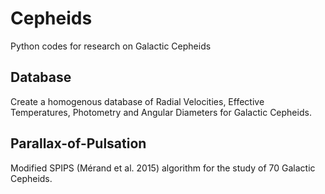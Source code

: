 # Cepheids
Python codes for research on Galactic Cepheids

## Database
Create a homogenous database of Radial Velocities, Effective Temperatures, Photometry and Angular Diameters for Galactic Cepheids.

## Parallax-of-Pulsation
Modified SPIPS (Mérand et al. 2015) algorithm for the study of 70 Galactic Cepheids.
